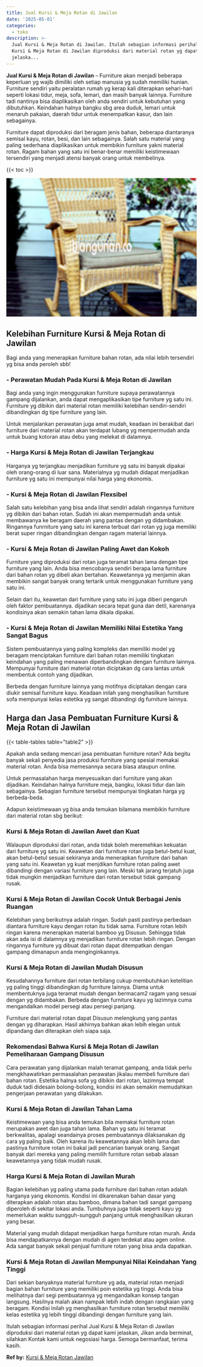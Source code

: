```yaml
---
title: Jual Kursi & Meja Rotan di Jawilan
date: '2025-05-01'
categories:
  - toko
description: >-
  Jual Kursi & Meja Rotan di Jawilan. Itulah sebagian informasi perihal Jual
  Kursi & Meja Rotan di Jawilan diproduksi dari material rotan yg dapat kami
  jelaska...
---
```


**Jual Kursi & Meja Rotan di Jawilan** – Furniture akan menjadi beberapa keperluan yg wajib dimiliki oleh setiap manusia yg sudah memiliki hunian. Furniture sendiri yaitu peralatan rumah yg kerap kali diterapkan sehari-hari seperti lokasi tidur, meja, sofa, lemari, dan masih banyak lainnya. Furniture tadi nantinya bisa diaplikasikan oleh anda sendiri untuk kebutuhan yang dibutuhkan. Keindahan halnya bangku sbg area duduk, lemari untuk menaruh pakaian, daerah tidur untuk menempatkan kasur, dan lain sebagainya.

Furniture dapat diproduksi dari beragam jenis bahan, beberapa diantaranya semisal kayu, rotan, besi, dan lain sebagainya. Salah satu material yang paling sederhana diaplikasikan untuk membikin furniture yakni material rotan. Ragam bahan yang satu ini benar-benar memiliki keistimewaan tersendiri yang menjadi atensi banyak orang untuk membelinya.

{{< toc >}}

![Jual Kursi & Meja Rotan di Jawilan](/images/kursi-meja-rotan-murah20.png)

## Kelebihan Furniture Kursi & Meja Rotan di Jawilan

Bagi anda yang menerapkan furniture bahan rotan, ada nilai lebih tersendiri yg bisa anda peroleh sbb!

### \- Perawatan Mudah Pada Kursi & Meja Rotan di Jawilan

Bagi anda yang ingin menggunakan furniture supaya perawatannya gampang dijalankan, anda dapat mengaplikasikan tipe furniture yg satu ini. Furniture yg dibikin dari material rotan memiliki kelebihan sendiri-sendiri dibandingkan dg tipe furniture yang lain.

Untuk menjalankan perawatan juga amat mudah, keadaan ini berakibat dari furniture dari material rotan akan terdapat lubang yg mempermudah anda untuk buang kotoran atau debu yang melekat di dalamnya.

### \- Harga Kursi & Meja Rotan di Jawilan Terjangkau

Harganya yg terjangkau menjadikan furniture yg satu ini banyak dipakai oleh orang-orang di luar sana. Materialnya yg mudah didapat menjadikan furniture yg satu ini mempunyai nilai harga yang ekonomis.

### \- Kursi & Meja Rotan di Jawilan Flexsibel

Salah satu kelebihan yang bisa anda lihat sendiri adalah ringannya furniture yg dibikin dari bahan rotan. Sudah ini akan mempermudah anda untuk membawanya ke beragam daerah yang pantas dengan yg didambakan. Ringannya funrniture yang satu ini karena terbuat dari rotan yg juga memiliki berat super ringan dibandingkan dengan ragam material lainnya.

### \- Kursi & Meja Rotan di Jawilan Paling Awet dan Kokoh

Furniture yang diproduksi dari rotan juga teramat tahan lama dengan tipe furniture yang lain. Anda bisa mencobanya sendiri berapa lama furniture dari bahan rotan yg dibeli akan bertahan. Keawetannya yg menjamin akan membikin sangat banyak orang tertarik untuk menggunakan furniture yang satu ini.

Selain dari itu, keawetan dari furniture yang satu ini juga diberi pengaruh oleh faktor pembuatannya. dijadikan secara tepat guna dan detil, karenanya kondisinya akan semakin tahan lama dikala dipakai.

### \- Kursi & Meja Rotan di Jawilan Memiliki Nilai Estetika Yang Sangat Bagus

Sistem pembuatannya yang paling kompleks dan memiliki model yg beragam menciptakan furniture dari bahan rotan memiliki tingkatan keindahan yang paling menawan diperbandingkan dengan furniture lainnya. Mempunyai furniture dari material rotan diciptakan dg cara lantas untuk membentuk contoh yang dijadikan.

Berbeda dengan furniture lainnya yang motifnya diciptakan dengan cara diukir semisal furniture kayu. Keadaan inilah yang menghasilkan furniture sofa mempunyai kelas estetika yg sangat dibandingi dg furniture lainnya.

## Harga dan Jasa Pembuatan Furniture Kursi & Meja Rotan di Jawilan

{{< table-tables table="table2" >}}

Apakah anda sedang mencari jasa pembuatan furniture rotan? Ada begitu banyak sekali penyedia jasa produksi furniture yang spesial memakai material rotan. Anda bisa memesannya secara biasa ataupun online.

Untuk permasalahan harga menyesuaikan dari furniture yang akan dijadikan. Keindahan halnya furniture meja, bangku, lokasi tidur dan lain sebagainya. Sebagian furniture tersebut mempunyai tingkatan harga yg berbeda-beda.

Adapun keistimewaan yg bisa anda temukan bilamana membikin furniture dari material rotan sbg berikut:

### Kursi & Meja Rotan di Jawilan Awet dan Kuat

Walaupun diproduksi dari rotan, anda tidak boleh meremehkan kekuatan dari furniture yg satu ini. Keawetan dari furniture rotan juga betul-betul kuat, akan betul-betul sesuai sekiranya anda menerapkan furniture dari bahan yang satu ini. Keawetan yg kuat menjdikan furniture rotan paling awet dibandingi dengan variasi furniture yang lain. Meski tak jarang terjatuh juga tidak mungkin menjadikan furniture dari rotan tersebut tidak gampang rusak.

### Kursi & Meja Rotan di Jawilan Cocok Untuk Berbagai Jenis Ruangan

Kelebihan yang berikutnya adalah ringan. Sudah pasti pastinya perbedaan diantara furniture kayu dengan rotan itu tidak sama. Furniture rotan lebih ringan karena menerapkan material bamboo yg Disusun. Sehingga tidak akan ada isi di dalamnya yg menjadikan furniture rotan lebih ringan. Dengan ringannya furniture yg dibuat dari rotan dapat ditempatkan dengan gampang dimanapun anda menginginkannya.

### Kursi & Meja Rotan di Jawilan Mudah Disusun

Kesudahannya furniture dari rotan terbilang cukup membutuhkan ketelitian yg paling tinggi dibandingkan dg furniture lainnya. Diama untuk membentuknya juga teramat mudah dengan bermacam2 ragam yang sesuai dengan yg didambakan. Berbeda dengan furniture kayu yg lazimnya cuma mengandalkan model persegi atau persegi panjang.

Furniture dari material rotan dapat Disusun melengkung yang pantas dengan yg diharapkan. Hasil akhirnya bahkan akan lebih elegan untuk dipandang dan diterapkan oleh siapa saja.

### Rekomendasi Bahwa Kursi & Meja Rotan di Jawilan Pemeliharaan Gampang Disusun

Cara perawatan yang dijalankan malah teramat gampang, anda tidak perlu mengkhawatirkan permasalahan perawatan jikalau membeli furniture dari bahan rotan. Estetika halnya sofa yg dibikin dari rotan, lazimnya tempat duduk tadi didesain bolong-bolong, kondisi ini akan semakin memudahkan pengerjaan perawatan yang dilakukan.

### Kursi & Meja Rotan di Jawilan Tahan Lama

Keistimewaan yang bisa anda temukan bila memakai furniture rotan merupakan awet dan juga tahan lama. Bahan yg satu ini teramat berkwalitas, apalagi seandainya proses pembuatannya dilaksanakan dg cara yg paling baik. Oleh karena itu keawetannya akan lebih lama dan pastinya furniture rotan ini bakal jadi pencarian banyak orang. Sangat banyak dari mereka yang paling memilih furniture rotan sebab alasan keawetannya yang tidak mudah rusak.

### Harga Kursi & Meja Rotan di Jawilan Murah

Bagian kelebihan yg paling utama pada furniture dari bahan rotan adalah harganya yang ekonomis. Kondisi ini dikarenakan bahan dasar yang diterapkan adalah rotan atau bamboo, dimana bahan tadi sangat gampang diperoleh di sekitar lokasi anda. Tumbuhnya juga tidak seperti kayu yg memerlukan waktu sungguh-sungguh panjang untuk menghasilkan ukuran yang besar.

Material yang mudah didapat menjadikan harga furniture rotan murah. Anda bisa mendapatkannya dengan mudah di agen terdekat atau agen online. Ada sangat banyak sekali penjual furniture rotan yang bisa anda dapatkan.

### Kursi & Meja Rotan di Jawilan Mempunyai Nilai Keindahan Yang Tinggi

Dari sekian banyaknya material furniture yg ada, material rotan menjadi bagian bahan furniture yang memiliki poin estetika yg tinggi. Anda bisa melihatnya dari segi pembuatannya yg mengandalkan konsep tangan langsung. Hasilnya malah akan nampak lebih indah dengan rangkaian yang beragam. Kondisi inilah yg menghasilkan furniture rotan tersebut memiliki kelas estetika yg lebih tinggi dibandingi dengan furniture yang lain.

Itulah sebagian informasi perihal Jual Kursi & Meja Rotan di Jawilan diproduksi dari material rotan yg dapat kami jelaskan, Jikan anda berminat, silahkan Kontak kami untuk negosiasi harga. Semoga bermanfaat, terima kasih.

**Ref by:** [Kursi & Meja Rotan Jawilan](https://id.wikipedia.org/wiki/Kursi)
